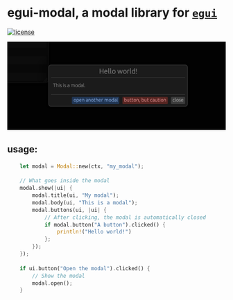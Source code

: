 # egui-modal, a modal library for [`egui`](https://github.com/emilk/egui)
<!-- [![crates.io]()]() -->
<!-- [![docs]()]() -->
[![license](https://img.shields.io/badge/license-MIT-blue.svg)](https://github.com/n00kii/egui-modal/blob/main/README.md)

![modal](media/modal.png)

## usage:
```rust
    let modal = Modal::new(ctx, "my_modal");

    // What goes inside the modal
    modal.show(|ui| {
        modal.title(ui, "My modal");
        modal.body(ui, "This is a modal");
        modal.buttons(ui, |ui| {
            // After clicking, the modal is automatically closed
            if modal.button("A button").clicked() {
                println!("Hello world!")
            };
        });
    });

    if ui.button("Open the modal").clicked() {
        // Show the modal
        modal.open();
    }
```
